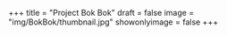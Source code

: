 +++
title = "Project Bok Bok"
draft = false
image = "img/BokBok/thumbnail.jpg"
showonlyimage = false
+++

<!--more-->

